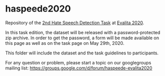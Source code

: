 # haspeede2020
Repository of the [2nd Hate Speech Detection Task](http://www.di.unito.it/~tutreeb/haspeede-evalita20/index.html#) at [Evalita 2020](http://www.evalita.it/2020).

In this task edition, the dataset will be released with a password-protected zip archive. In order to get the password, a form will be made available on this page as well as on the task page on May 29th, 2020.

<!--LINK AL FORM: https://forms.gle/BJQy6ciiXXtPCCJdA -->

This folder will include the dataset and the task guidelines to participants.

For any question or problem, please start a topic on our googlegroups mailing list: https://groups.google.com/d/forum/haspeede-evalita2020 


